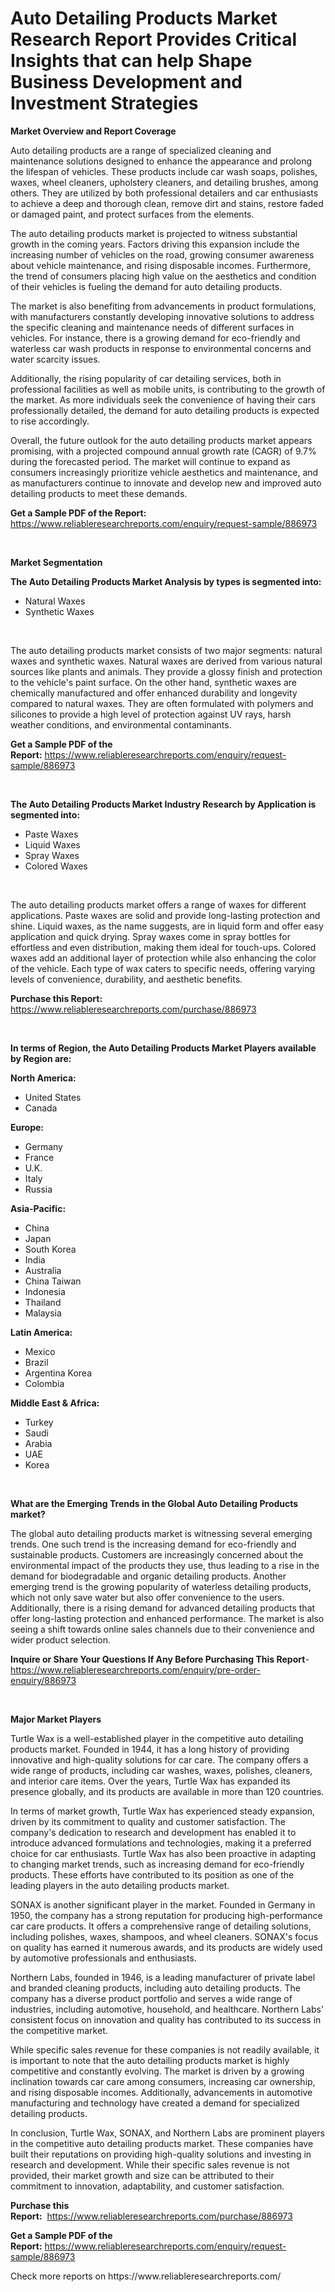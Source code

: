 <p><h1>Auto Detailing Products Market Research Report Provides Critical Insights that can help Shape Business Development and Investment Strategies</h1></p><p><strong>Market Overview and Report Coverage</strong></p>
<p><p>Auto detailing products are a range of specialized cleaning and maintenance solutions designed to enhance the appearance and prolong the lifespan of vehicles. These products include car wash soaps, polishes, waxes, wheel cleaners, upholstery cleaners, and detailing brushes, among others. They are utilized by both professional detailers and car enthusiasts to achieve a deep and thorough clean, remove dirt and stains, restore faded or damaged paint, and protect surfaces from the elements.</p><p>The auto detailing products market is projected to witness substantial growth in the coming years. Factors driving this expansion include the increasing number of vehicles on the road, growing consumer awareness about vehicle maintenance, and rising disposable incomes. Furthermore, the trend of consumers placing high value on the aesthetics and condition of their vehicles is fueling the demand for auto detailing products.</p><p>The market is also benefiting from advancements in product formulations, with manufacturers constantly developing innovative solutions to address the specific cleaning and maintenance needs of different surfaces in vehicles. For instance, there is a growing demand for eco-friendly and waterless car wash products in response to environmental concerns and water scarcity issues.</p><p>Additionally, the rising popularity of car detailing services, both in professional facilities as well as mobile units, is contributing to the growth of the market. As more individuals seek the convenience of having their cars professionally detailed, the demand for auto detailing products is expected to rise accordingly.</p><p>Overall, the future outlook for the auto detailing products market appears promising, with a projected compound annual growth rate (CAGR) of 9.7% during the forecasted period. The market will continue to expand as consumers increasingly prioritize vehicle aesthetics and maintenance, and as manufacturers continue to innovate and develop new and improved auto detailing products to meet these demands.</p></p>
<p><strong>Get a Sample PDF of the Report:</strong> <a href="https://www.reliableresearchreports.com/enquiry/request-sample/886973">https://www.reliableresearchreports.com/enquiry/request-sample/886973</a></p>
<p>&nbsp;</p>
<p><strong>Market Segmentation</strong></p>
<p><strong>The Auto Detailing Products Market Analysis by types is segmented into:</strong></p>
<p><ul><li>Natural Waxes</li><li>Synthetic Waxes</li></ul></p>
<p>&nbsp;</p>
<p><p>The auto detailing products market consists of two major segments: natural waxes and synthetic waxes. Natural waxes are derived from various natural sources like plants and animals. They provide a glossy finish and protection to the vehicle's paint surface. On the other hand, synthetic waxes are chemically manufactured and offer enhanced durability and longevity compared to natural waxes. They are often formulated with polymers and silicones to provide a high level of protection against UV rays, harsh weather conditions, and environmental contaminants.</p></p>
<p><strong>Get a Sample PDF of the Report:</strong>&nbsp;<a href="https://www.reliableresearchreports.com/enquiry/request-sample/886973">https://www.reliableresearchreports.com/enquiry/request-sample/886973</a></p>
<p>&nbsp;</p>
<p><strong>The Auto Detailing Products Market Industry Research by Application is segmented into:</strong></p>
<p><ul><li>Paste Waxes</li><li>Liquid Waxes</li><li>Spray Waxes</li><li>Colored Waxes</li></ul></p>
<p>&nbsp;</p>
<p><p>The auto detailing products market offers a range of waxes for different applications. Paste waxes are solid and provide long-lasting protection and shine. Liquid waxes, as the name suggests, are in liquid form and offer easy application and quick drying. Spray waxes come in spray bottles for effortless and even distribution, making them ideal for touch-ups. Colored waxes add an additional layer of protection while also enhancing the color of the vehicle. Each type of wax caters to specific needs, offering varying levels of convenience, durability, and aesthetic benefits.</p></p>
<p><strong>Purchase this Report:</strong>&nbsp; <a href="https://www.reliableresearchreports.com/purchase/886973">https://www.reliableresearchreports.com/purchase/886973</a></p>
<p>&nbsp;</p>
<p><strong>In terms of Region, the Auto Detailing Products Market Players available by Region are:</strong></p>
<p>
    <p> <strong> North America: </strong>
        <ul>
            <li>United States</li>
            <li>Canada</li>
        </ul>
        </p> 
    <p> <strong> Europe: </strong>
        <ul>
            <li>Germany</li>
            <li>France</li>
            <li>U.K.</li>
            <li>Italy</li>
            <li>Russia</li>
        </ul>
        </p> 
    <p> <strong> Asia-Pacific: </strong>
        <ul>
            <li>China</li>
            <li>Japan</li>
            <li>South Korea</li>
            <li>India</li>
            <li>Australia</li>
            <li>China Taiwan</li>
            <li>Indonesia</li>
            <li>Thailand</li>
            <li>Malaysia</li>
        </ul>
        </p> 
    <p> <strong> Latin America: </strong>
        <ul>
            <li>Mexico</li>
            <li>Brazil</li>
            <li>Argentina Korea</li>
            <li>Colombia</li>
        </ul>
        </p> 
    <p> <strong> Middle East & Africa: </strong>
        <ul>
            <li>Turkey</li>
            <li>Saudi</li>
            <li>Arabia</li>
            <li>UAE</li>
            <li>Korea</li>
        </ul>
    </p>
    </p>
<p>&nbsp;</p>
<p><strong>What are the Emerging Trends in the Global Auto Detailing Products market?</strong></p>
<p><p>The global auto detailing products market is witnessing several emerging trends. One such trend is the increasing demand for eco-friendly and sustainable products. Customers are increasingly concerned about the environmental impact of the products they use, thus leading to a rise in the demand for biodegradable and organic detailing products. Another emerging trend is the growing popularity of waterless detailing products, which not only save water but also offer convenience to the users. Additionally, there is a rising demand for advanced detailing products that offer long-lasting protection and enhanced performance. The market is also seeing a shift towards online sales channels due to their convenience and wider product selection.</p></p>
<p><strong>Inquire or Share Your Questions If Any Before Purchasing This Report</strong>- <a href="https://www.reliableresearchreports.com/enquiry/pre-order-enquiry/886973">https://www.reliableresearchreports.com/enquiry/pre-order-enquiry/886973</a></p>
<p>&nbsp;</p>
<p><strong>Major Market Players</strong></p>
<p><p>Turtle Wax is a well-established player in the competitive auto detailing products market. Founded in 1944, it has a long history of providing innovative and high-quality solutions for car care. The company offers a wide range of products, including car washes, waxes, polishes, cleaners, and interior care items. Over the years, Turtle Wax has expanded its presence globally, and its products are available in more than 120 countries.</p><p>In terms of market growth, Turtle Wax has experienced steady expansion, driven by its commitment to quality and customer satisfaction. The company's dedication to research and development has enabled it to introduce advanced formulations and technologies, making it a preferred choice for car enthusiasts. Turtle Wax has also been proactive in adapting to changing market trends, such as increasing demand for eco-friendly products. These efforts have contributed to its position as one of the leading players in the auto detailing products market.</p><p>SONAX is another significant player in the market. Founded in Germany in 1950, the company has a strong reputation for producing high-performance car care products. It offers a comprehensive range of detailing solutions, including polishes, waxes, shampoos, and wheel cleaners. SONAX's focus on quality has earned it numerous awards, and its products are widely used by automotive professionals and enthusiasts.</p><p>Northern Labs, founded in 1946, is a leading manufacturer of private label and branded cleaning products, including auto detailing products. The company has a diverse product portfolio and serves a wide range of industries, including automotive, household, and healthcare. Northern Labs' consistent focus on innovation and quality has contributed to its success in the competitive market.</p><p>While specific sales revenue for these companies is not readily available, it is important to note that the auto detailing products market is highly competitive and constantly evolving. The market is driven by a growing inclination towards car care among consumers, increasing car ownership, and rising disposable incomes. Additionally, advancements in automotive manufacturing and technology have created a demand for specialized detailing products.</p><p>In conclusion, Turtle Wax, SONAX, and Northern Labs are prominent players in the competitive auto detailing products market. These companies have built their reputations on providing high-quality solutions and investing in research and development. While their specific sales revenue is not provided, their market growth and size can be attributed to their commitment to innovation, adaptability, and customer satisfaction.</p></p>
<p><strong>Purchase this Report:</strong>&nbsp;&nbsp;<a href="https://www.reliableresearchreports.com/purchase/886973">https://www.reliableresearchreports.com/purchase/886973</a></p>
<p></p>
<p><strong>Get a Sample PDF of the Report:</strong>&nbsp;<a href="https://www.reliableresearchreports.com/enquiry/request-sample/886973">https://www.reliableresearchreports.com/enquiry/request-sample/886973</a></p>
<p>Check more reports on https://www.reliableresearchreports.com/</p>